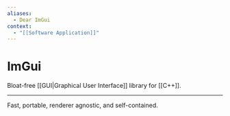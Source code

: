```yaml
---
aliases:
  - Dear ImGui
context:
  - "[[Software Application]]"
---
```


# ImGui

Bloat-free [[GUI|Graphical User Interface]] library for [[C++]].

---

Fast, portable, renderer agnostic, and self-contained.
